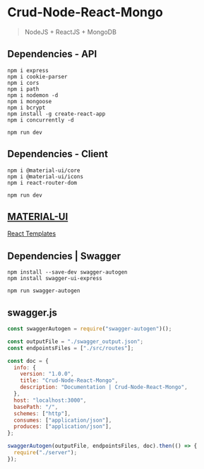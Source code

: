 # Crud-Node-React-Mongo
> NodeJS + ReactJS + MongoDB

## Dependencies - API
```shell
npm i express
npm i cookie-parser
npm i cors
npm i path
npm i nodemon -d
npm i mongoose
npm i bcrypt
npm install -g create-react-app
npm i concurrently -d

npm run dev
```

## Dependencies - Client
```shell
npm i @material-ui/core
npm i @material-ui/icons
npm i react-router-dom

npm run dev
```

## [MATERIAL-UI](https://material-ui.com/ "MATERIAL-UI")
[React Templates](https://material-ui.com/getting-started/templates/ "React Templates")

## Dependencies | Swagger
```shell
npm install --save-dev swagger-autogen
npm install swagger-ui-express

npm run swagger-autogen
```
## swagger.js
```javascript
const swaggerAutogen = require("swagger-autogen")();

const outputFile = "./swagger_output.json";
const endpointsFiles = ["./src/routes"];

const doc = {
  info: {
    version: "1.0.0",
    title: "Crud-Node-React-Mongo",
    description: "Documentation | Crud-Node-React-Mongo",
  },
  host: "localhost:3000",
  basePath: "/",
  schemes: ["http"],
  consumes: ["application/json"],
  produces: ["application/json"],
};

swaggerAutogen(outputFile, endpointsFiles, doc).then(() => {
  require("./server");
});

```

[1]: https://material-ui.com/ "MATERIAL-UI"
